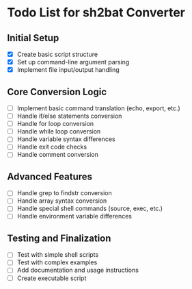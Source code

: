 # Todo List for sh2bat Converter

## Initial Setup
- [x] Create basic script structure
- [x] Set up command-line argument parsing
- [x] Implement file input/output handling

## Core Conversion Logic
- [ ] Implement basic command translation (echo, export, etc.)
- [ ] Handle if/else statements conversion
- [ ] Handle for loop conversion
- [ ] Handle while loop conversion
- [ ] Handle variable syntax differences
- [ ] Handle exit code checks
- [ ] Handle comment conversion

## Advanced Features
- [ ] Handle grep to findstr conversion
- [ ] Handle array syntax conversion
- [ ] Handle special shell commands (source, exec, etc.)
- [ ] Handle environment variable differences

## Testing and Finalization
- [ ] Test with simple shell scripts
- [ ] Test with complex examples
- [ ] Add documentation and usage instructions
- [ ] Create executable script
